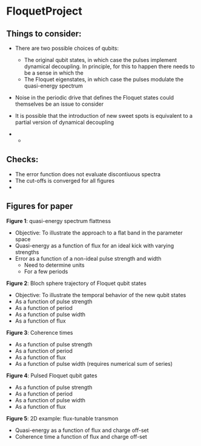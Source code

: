 # FloquetProject


## Things to consider:

- There are two possible choices of qubits: 
  - The original qubit states, in which case the pulses implement dynamical decoupling. In principle, for this to happen there needs to be a sense in which the 
  - The Floquet eigenstates, in which case the pulses modulate the quasi-energy spectrum


- Noise in the periodic drive that defines the Floquet states could themselves be an issue to consider
- It is possible that the introduction of new sweet spots is equivalent to a partial version of dynamical decoupling 
- -

## Checks:

- The error function does not evaluate discontiuous spectra
- The cut-offs is converged for all figures
- 

## Figures for paper


**Figure 1**: quasi-energy spectrum flattness
- Objective: To illustrate the approach to a flat band in the parameter space
- Quasi-energy as a function of flux for an ideal kick with varying strengths
- Error as a function of a non-ideal pulse strength and width 
  - Need to determine units
  - For a few periods
  

**Figure 2**: Bloch sphere trajectory of Floquet qubit states
- Objective: To illustrate the temporal behavior of the new qubit states 
- As a function of pulse strength 
- As a function of period
- As a function of pulse width
- As a function of flux

**Figure 3**: Coherence times
 - As a function of pulse strength 
 - As a function of period
 - As a function of flux
 - As a function of pulse width (requires numerical sum of series)
 

**Figure 4**: Pulsed Floquet qubit gates
 - As a function of pulse strength 
 - As a function of period
 - As a function of pulse width
 - As a function of flux

**Figure 5**: 2D example: flux-tunable transmon
 - Quasi-energy as a function of flux and charge off-set
 - Coherence time a function of flux and charge off-set